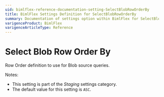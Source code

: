 ```yaml
---
uid: bimlflex-reference-documentation-setting-SelectBlobRowOrderBy
title: BimlFlex Settings Definition for SelectBlobRowOrderBy
summary: Documentation of settings option within BimlFlex for SelectBlobRowOrderBy
varigenceProduct: BimlFlex
varigenceArticleType: Reference
---
```


# Select Blob Row Order By

Row Order definition to use for Blob source queries.

Notes:

* This setting is part of the *Staging* settings category.
* The default value for this setting is `ASC`.
